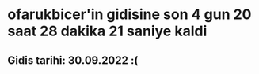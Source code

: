# ofarukbicer'in gidisine son 4 gun 20 saat 28 dakika 21 saniye kaldi

## Gidis tarihi: 30.09.2022 :(